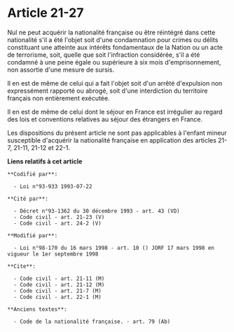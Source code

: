 # Article 21-27

Nul ne peut acquérir la nationalité française ou être réintégré dans cette nationalité s'il a été l'objet soit d'une
condamnation pour crimes ou délits constituant une atteinte aux intérêts fondamentaux de la Nation ou un acte de terrorisme,
soit, quelle que soit l'infraction considérée, s'il a été condamné à une peine égale ou supérieure à six mois
d'emprisonnement, non assortie d'une mesure de sursis.

Il en est de même de celui qui a fait l'objet soit d'un arrêté d'expulsion non expressément rapporté ou abrogé, soit d'une
interdiction du territoire français non entièrement exécutée.

Il en est de même de celui dont le séjour en France est irrégulier au regard des lois et conventions relatives au séjour des
étrangers en France.

Les dispositions du présent article ne sont pas applicables à l'enfant mineur susceptible d'acquérir la nationalité française
en application des articles 21-7, 21-11, 21-12 et 22-1.

**Liens relatifs à cet article**

	**Codifié par**:

	  - Loi n°93-933 1993-07-22

	**Cité par**:

	  - Décret n°93-1362 du 30 décembre 1993 - art. 43 (VD)
	  - Code civil - art. 21-23 (V)
	  - Code civil - art. 24-2 (V)

	**Modifié par**:

	  - Loi n°98-170 du 16 mars 1998 - art. 10 () JORF 17 mars 1998 en vigueur le 1er septembre 1998

	**Cite**:

	  - Code civil - art. 21-11 (M)
	  - Code civil - art. 21-12 (M)
	  - Code civil - art. 21-7 (M)
	  - Code civil - art. 22-1 (M)

	**Anciens textes**:

	  - Code de la nationalité française. - art. 79 (Ab)
